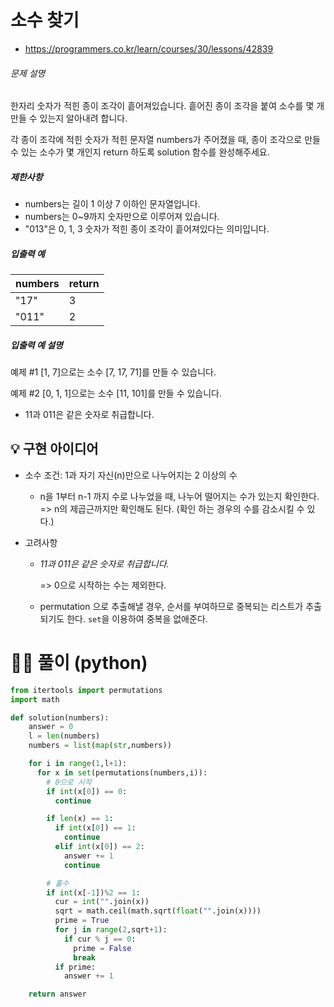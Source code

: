 # 소수 찾기

- https://programmers.co.kr/learn/courses/30/lessons/42839

###### 문제 설명

한자리 숫자가 적힌 종이 조각이 흩어져있습니다. 흩어진 종이 조각을 붙여 소수를 몇 개 만들 수 있는지 알아내려 합니다.

각 종이 조각에 적힌 숫자가 적힌 문자열 numbers가 주어졌을 때, 종이 조각으로 만들 수 있는 소수가 몇 개인지 return 하도록 solution 함수를 완성해주세요.

##### 제한사항

- numbers는 길이 1 이상 7 이하인 문자열입니다.
- numbers는 0~9까지 숫자만으로 이루어져 있습니다.
- "013"은 0, 1, 3 숫자가 적힌 종이 조각이 흩어져있다는 의미입니다.

##### 입출력 예

| numbers | return |
| ------- | ------ |
| "17"    | 3      |
| "011"   | 2      |

##### 입출력 예 설명

예제 #1
[1, 7]으로는 소수 [7, 17, 71]를 만들 수 있습니다.

예제 #2
[0, 1, 1]으로는 소수 [11, 101]를 만들 수 있습니다.

- 11과 011은 같은 숫자로 취급합니다.





## 💡 구현 아이디어

- 소수 조건: 1과 자기 자신(n)만으로 나누어지는 2 이상의 수

  - n을 1부터 n-1 까지 수로 나누었을 때, 나누어 떨어지는 수가 있는지 확인한다. => n의 제곱근까지만 확인해도 된다. (확인 하는 경우의 수를 감소시킬 수 있다.)

- 고려사항

  - *11과 011은 같은 숫자로 취급합니다.*

    => 0으로 시작하는 수는 제외한다.

  - permutation 으로 추출해낼 경우, 순서를 부여하므로 중복되는 리스트가 추출되기도 한다. `set`을 이용하여 중복을 없애준다.





# 🙆‍♀️ 풀이 (python)

```python
from itertools import permutations
import math

def solution(numbers):
    answer = 0
    l = len(numbers)
    numbers = list(map(str,numbers))

    for i in range(1,l+1):
      for x in set(permutations(numbers,i)):
        # 0으로 시작
        if int(x[0]) == 0:
          continue

        if len(x) == 1:
          if int(x[0]) == 1:
            continue
          elif int(x[0]) == 2:
            answer += 1
            continue

        # 홀수
        if int(x[-1])%2 == 1:
          cur = int("".join(x))
          sqrt = math.ceil(math.sqrt(float("".join(x))))
          prime = True
          for j in range(2,sqrt+1):
            if cur % j == 0:
              prime = False
              break
          if prime:
            answer += 1

    return answer
```

